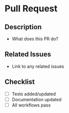 # Pull Request

## Description
- What does this PR do?

## Related Issues
- Link to any related issues

## Checklist
- [ ] Tests added/updated
- [ ] Documentation updated
- [ ] All workflows pass

